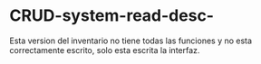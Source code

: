# CRUD-system-read-desc-
Esta version del inventario no tiene todas las funciones y no esta correctamente escrito, solo esta escrita la interfaz.
